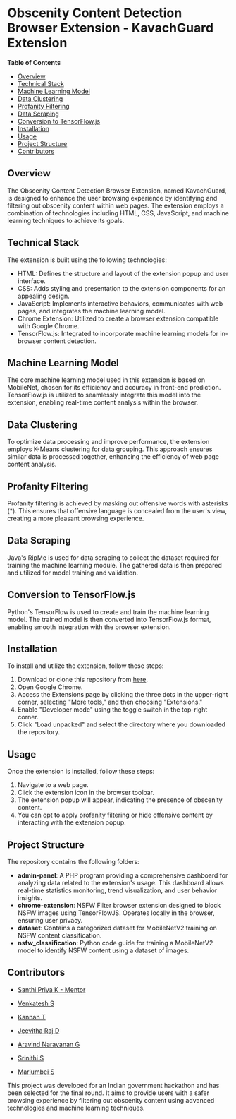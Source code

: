 # Obscenity Content Detection Browser Extension - KavachGuard Extension

**Table of Contents**
- [Overview](#overview)
- [Technical Stack](#technical-stack)
- [Machine Learning Model](#machine-learning-model)
- [Data Clustering](#data-clustering)
- [Profanity Filtering](#profanity-filtering)
- [Data Scraping](#data-scraping)
- [Conversion to TensorFlow.js](#conversion-to-tensorflowjs)
- [Installation](#installation)
- [Usage](#usage)
- [Project Structure](#project-structure)
- [Contributors](#contributors)

## Overview

The Obscenity Content Detection Browser Extension, named KavachGuard, is designed to enhance the user browsing experience by identifying and filtering out obscenity content within web pages. The extension employs a combination of technologies including HTML, CSS, JavaScript, and machine learning techniques to achieve its goals.

## Technical Stack

The extension is built using the following technologies:

- HTML: Defines the structure and layout of the extension popup and user interface.
- CSS: Adds styling and presentation to the extension components for an appealing design.
- JavaScript: Implements interactive behaviors, communicates with web pages, and integrates the machine learning model.
- Chrome Extension: Utilized to create a browser extension compatible with Google Chrome.
- TensorFlow.js: Integrated to incorporate machine learning models for in-browser content detection.

## Machine Learning Model

The core machine learning model used in this extension is based on MobileNet, chosen for its efficiency and accuracy in front-end prediction. TensorFlow.js is utilized to seamlessly integrate this model into the extension, enabling real-time content analysis within the browser.

## Data Clustering

To optimize data processing and improve performance, the extension employs K-Means clustering for data grouping. This approach ensures similar data is processed together, enhancing the efficiency of web page content analysis.

## Profanity Filtering

Profanity filtering is achieved by masking out offensive words with asterisks (*). This ensures that offensive language is concealed from the user's view, creating a more pleasant browsing experience.

## Data Scraping

Java's RipMe is used for data scraping to collect the dataset required for training the machine learning module. The gathered data is then prepared and utilized for model training and validation.

## Conversion to TensorFlow.js

Python's TensorFlow is used to create and train the machine learning model. The trained model is then converted into TensorFlow.js format, enabling smooth integration with the browser extension.

## Installation

To install and utilize the extension, follow these steps:

1. Download or clone this repository from [here](https://github.com/Venkatesh-KCET/KavachGuard-Extension).
2. Open Google Chrome.
3. Access the Extensions page by clicking the three dots in the upper-right corner, selecting "More tools," and then choosing "Extensions."
4. Enable "Developer mode" using the toggle switch in the top-right corner.
5. Click "Load unpacked" and select the directory where you downloaded the repository.

## Usage

Once the extension is installed, follow these steps:

1. Navigate to a web page.
2. Click the extension icon in the browser toolbar.
3. The extension popup will appear, indicating the presence of obscenity content.
4. You can opt to apply profanity filtering or hide offensive content by interacting with the extension popup.

## Project Structure

The repository contains the following folders:

- **admin-panel**: A PHP program providing a comprehensive dashboard for analyzing data related to the extension's usage. This dashboard allows real-time statistics monitoring, trend visualization, and user behavior insights.
- **chrome-extension**: NSFW Filter browser extension designed to block NSFW images using TensorFlowJS. Operates locally in the browser, ensuring user privacy.
- **dataset**: Contains a categorized dataset for MobileNetV2 training on NSFW content classification.
- **nsfw_classification**: Python code guide for training a MobileNetV2 model to identify NSFW content using a dataset of images.

## Contributors

- [Santhi Priya K - Mentor](https://github.com/spbaskaran)

- [Venkatesh S](https://github.com/Venkatesh-KCET)
- [Kannan T](https://github.com/Kannan7122)
- [Jeevitha Raj D](https://github.com/Jeevith-Raj)
- [Aravind Narayanan G](https://github.com/aravindnaanaa)
- [Srinithi S](https://github.com/Iris-adroit)
- [Mariumbei S](https://github.com/marium777)

This project was developed for an Indian government hackathon and has been selected for the final round. It aims to provide users with a safer browsing experience by filtering out obscenity content using advanced technologies and machine learning techniques.

